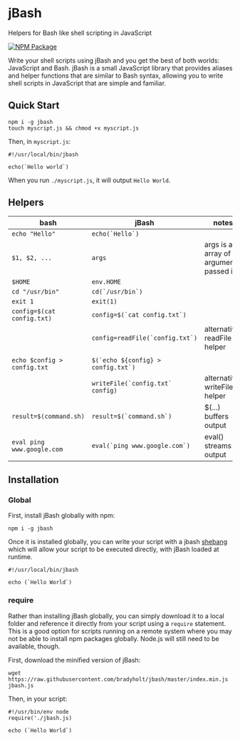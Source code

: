 # jBash

Helpers for Bash like shell scripting in JavaScript

[![NPM Package](https://img.shields.io/npm/v/jbash.svg)](https://www.npmjs.com/package/jbash)

Write your shell scripts using jBash and you get the best of both worlds: JavaScript and Bash.  jBash is a small JavaScript library that provides aliases and helper functions that are similar to Bash syntax, allowing you to write shell scripts in JavaScript that are simple and familiar.

## Quick Start

```
npm i -g jbash
touch myscript.js && chmod +x myscript.js
```

Then, in `myscript.js`:

```
#!/usr/local/bin/jbash

echo(`Hello world`)
```

When you run `./myscript.js`, it will output `Hello World`.

## Helpers

| bash                      | jBash                            | notes                                   |
|---------------------------|----------------------------------|-----------------------------------------|
| ``echo "Hello"``              | ``echo(`Hello`)``                   |                                         |
| ``$1, $2, ...``               | ``args``                             | args is an array of arguments passed in |
| ``$HOME``                     | ``env.HOME``                         |                                         |
| ``cd "/usr/bin"``             | ``cd(`/usr/bin`)``                   |                                         |
| ``exit 1``                    | ``exit(1) ``                         |                                         |
| ``config=$(cat config.txt)``  | ``config=$(`cat config.txt`)``       |                                         |
|                           | ``config=readFile(`config.txt`)``    | alternative: readFile helper            |
|                           |                                  |                                         |
| ``echo $config > config.txt`` | ``$(`echo ${config} > config.txt`)`` |                                         |
|                           | ``writeFile(`config.txt` config)``   | alternative: writeFile helper           |
| ``result=$(command.sh)``      | ``result=$(`command.sh`)``          | $(...) buffers output                   |
| ``eval ping www.google.com``  | ``eval(`ping www.google.com`)``      | eval() streams output                   |

## Installation

### Global

First, install jBash globally with npm:

```
npm i -g jbash
```

Once it is installed globally, you can write your script with a jbash [shebang](https://en.wikipedia.org/wiki/Shebang_(Unix)) which will allow your script to be executed directly, with jBash loaded at runtime.

```
#!/usr/local/bin/jbash

echo (`Hello World`)
```

### require

Rather than installing jBash globally, you can simply download it to a local folder and reference it directly from your script using a `require` statement.  This is a good option for scripts running on a remote system where you may not be able to install npm packages globally.  Node.js will still need to be available, though.

First, download the minified version of jBash:

```
wget https://raw.githubusercontent.com/bradyholt/jbash/master/index.min.js jbash.js
```

Then, in your script:

```
#!/usr/bin/env node
require('./jbash.js)

echo (`Hello World`)
```
